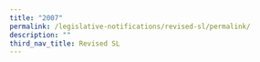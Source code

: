 ```yaml
---
title: "2007"
permalink: /legislative-notifications/revised-sl/permalink/
description: ""
third_nav_title: Revised SL
---
```

